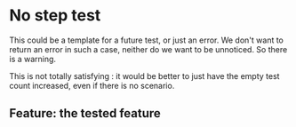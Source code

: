# No step test

This could be a template for a future test, or just an error.
We don't want to return an error in such a case, neither do we want to be unnoticed.
So there is a warning.

This is not totally satisfying : it would be better to just have the empty test count increased, even if there is no scenario.

## Feature: the tested feature